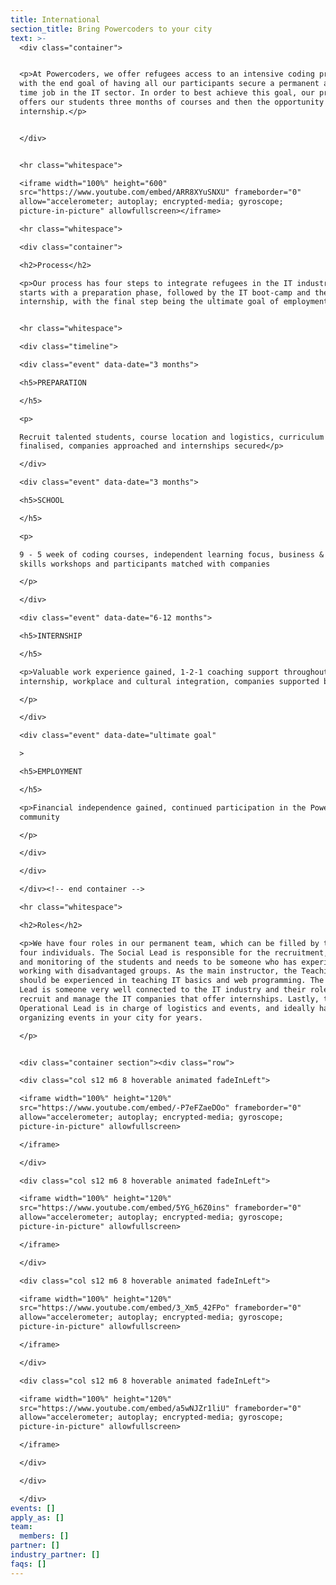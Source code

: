 ```yaml
---
title: International
section_title: Bring Powercoders to your city
text: >-
  <div class="container">


  <p>At Powercoders, we offer refugees access to an intensive coding program
  with the end goal of having all our participants secure a permanent and full
  time job in the IT sector. In order to best achieve this goal, our program
  offers our students three months of courses and then the opportunity to do an
  internship.</p>


  </div>


  <hr class="whitespace">

  <iframe width="100%" height="600"
  src="https://www.youtube.com/embed/ARR8XYuSNXU" frameborder="0"
  allow="accelerometer; autoplay; encrypted-media; gyroscope;
  picture-in-picture" allowfullscreen></iframe>

  <hr class="whitespace">

  <div class="container">

  <h2>Process</h2>

  <p>Our process has four steps to integrate refugees in the IT industry. It
  starts with a preparation phase, followed by the IT boot-camp and then the
  internship, with the final step being the ultimate goal of employment.</p>


  <hr class="whitespace">

  <div class="timeline">

  <div class="event" data-date="3 months">

  <h5>PREPARATION

  </h5>

  <p>

  Recruit talented students, course location and logistics, curriculum
  finalised, companies approached and internships secured</p>

  </div>

  <div class="event" data-date="3 months">

  <h5>SCHOOL

  </h5>

  <p>

  9 - 5 week of coding courses, independent learning focus, business & soft
  skills workshops and participants matched with companies

  </p>

  </div>

  <div class="event" data-date="6-12 months">

  <h5>INTERNSHIP

  </h5>

  <p>Valuable work experience gained, 1-2-1 coaching support throughout
  internship, workplace and cultural integration, companies supported by team

  </p>

  </div>

  <div class="event" data-date="ultimate goal"

  >

  <h5>EMPLOYMENT

  </h5>

  <p>Financial independence gained, continued participation in the Powercoders
  community

  </p>

  </div>

  </div>

  </div><!-- end container -->

  <hr class="whitespace">

  <h2>Roles</h2>

  <p>We have four roles in our permanent team, which can be filled by two to
  four individuals. The Social Lead is responsible for the recruitment, support
  and monitoring of the students and needs to be someone who has experience in
  working with disadvantaged groups. As the main instructor, the Teaching Lead
  should be experienced in teaching IT basics and web programming. The Industry
  Lead is someone very well connected to the IT industry and their role is to
  recruit and manage the IT companies that offer internships. Lastly, the
  Operational Lead is in charge of logistics and events, and ideally has been
  organizing events in your city for years.

  </p>


  <div class="container section"><div class="row">

  <div class="col s12 m6 8 hoverable animated fadeInLeft">

  <iframe width="100%" height="120%"
  src="https://www.youtube.com/embed/-P7eFZaeDOo" frameborder="0"
  allow="accelerometer; autoplay; encrypted-media; gyroscope;
  picture-in-picture" allowfullscreen>

  </iframe>

  </div>

  <div class="col s12 m6 8 hoverable animated fadeInLeft">

  <iframe width="100%" height="120%"
  src="https://www.youtube.com/embed/5YG_h6Z0ins" frameborder="0"
  allow="accelerometer; autoplay; encrypted-media; gyroscope;
  picture-in-picture" allowfullscreen>

  </iframe>

  </div>

  <div class="col s12 m6 8 hoverable animated fadeInLeft">

  <iframe width="100%" height="120%"
  src="https://www.youtube.com/embed/3_Xm5_42FPo" frameborder="0"
  allow="accelerometer; autoplay; encrypted-media; gyroscope;
  picture-in-picture" allowfullscreen>

  </iframe>

  </div>

  <div class="col s12 m6 8 hoverable animated fadeInLeft">

  <iframe width="100%" height="120%"
  src="https://www.youtube.com/embed/a5wNJZr1liU" frameborder="0"
  allow="accelerometer; autoplay; encrypted-media; gyroscope;
  picture-in-picture" allowfullscreen>

  </iframe>

  </div>

  </div>

  </div>
events: []
apply_as: []
team:
  members: []
partner: []
industry_partner: []
faqs: []
---
```


